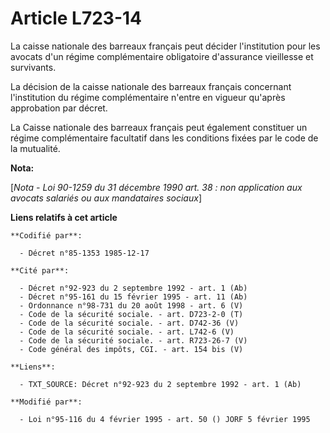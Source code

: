 # Article L723-14

La caisse nationale des barreaux français peut décider l'institution pour les avocats d'un régime complémentaire obligatoire
d'assurance vieillesse et survivants. 

La décision de la caisse nationale des barreaux français concernant l'institution du régime complémentaire n'entre en vigueur
qu'après approbation par décret. 

La Caisse nationale des barreaux français peut également constituer un régime complémentaire facultatif dans les conditions
fixées par le code de la mutualité.

**Nota:**

[*Nota - Loi 90-1259 du 31 décembre 1990 art. 38 : non application aux avocats salariés ou aux mandataires sociaux*]

**Liens relatifs à cet article**

	**Codifié par**:

	  - Décret n°85-1353 1985-12-17

	**Cité par**:

	  - Décret n°92-923 du 2 septembre 1992 - art. 1 (Ab)
	  - Décret n°95-161 du 15 février 1995 - art. 11 (Ab)
	  - Ordonnance n°98-731 du 20 août 1998 - art. 6 (V)
	  - Code de la sécurité sociale. - art. D723-2-0 (T)
	  - Code de la sécurité sociale. - art. D742-36 (V)
	  - Code de la sécurité sociale. - art. L742-6 (V)
	  - Code de la sécurité sociale. - art. R723-26-7 (V)
	  - Code général des impôts, CGI. - art. 154 bis (V)

	**Liens**:

	  - TXT_SOURCE: Décret n°92-923 du 2 septembre 1992 - art. 1 (Ab)

	**Modifié par**:

	  - Loi n°95-116 du 4 février 1995 - art. 50 () JORF 5 février 1995
